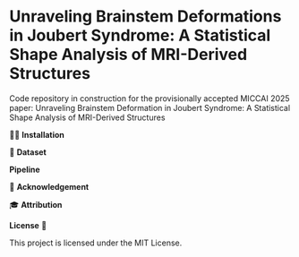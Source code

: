 # Unraveling Brainstem Deformations in Joubert Syndrome: A Statistical Shape Analysis of MRI-Derived Structures


Code repository in construction for the provisionally accepted MICCAI 2025 paper: Unraveling Brainstem Deformation in Joubert Syndrome: A Statistical Shape Analysis of MRI-Derived Structures


🧑‍💻️ **Installation**


📝 **Dataset**


**Pipeline**


🙏 **Acknowledgement**


🎓 **Attribution**



**License** 🚀

This project is licensed under the MIT License.
